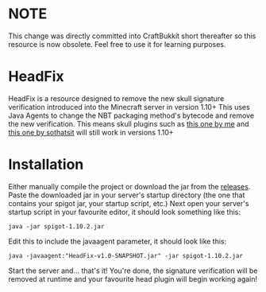# NOTE
This change was directly committed into CraftBukkit short thereafter so this resource is now obsolete.
Feel free to use it for learning purposes.

# HeadFix
HeadFix is a resource designed to remove the new skull signature verification introduced into the Minecraft server in version 1.10+
This uses Java Agents to change the NBT packaging method's bytecode and remove the new verification.
This means skull plugins such as [this one by me](https://www.spigotmc.org/resources/heads.26467/) and [this one by sothatsit](https://www.spigotmc.org/resources/heads-1500-heads-add-your-own.13402/) will still work in versions 1.10+

# Installation
Either manually compile the project or download the jar from the [releases](https://github.com/insou22/HeadFix/releases).
Paste the downloaded jar in your server's startup directory (the one that contains your spigot jar, your startup script, etc.)
Next open your server's startup script in your favourite editor, it should look something like this:

    java -jar spigot-1.10.2.jar
    
Edit this to include the javaagent parameter, it should look like this:

    java -javaagent:"HeadFix-v1.0-SNAPSHOT.jar" -jar spigot-1.10.2.jar

Start the server and... that's it! You're done, the signature verification will be removed at runtime and your favourite head plugin will begin working again!

